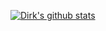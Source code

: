 [![Dirk's github stats](https://github-readme-stats.vercel.app/api?username=dlemmermann)](https://github.com/dlemmermann)
